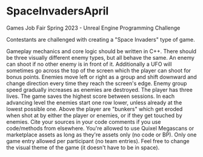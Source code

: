 # SpaceInvadersApril
Games Job Fair Spring 2023 - Unreal Engine Programming Challenge


Contestants are challenged with creating a "Space Invaders" type of game.

Gameplay mechanics and core logic should be written in C++.
There should be three visually different enemy types, but all behave the same.
An enemy can shoot if no other enemy is in front of it.
Additionally a UFO will sometimes go across the top of the screen which the player can shoot for bonus points.
Enemies move left or right as a group and shift downward and change direction every time they reach the screen's edge.
Enemy group speed gradually increases as enemies are destroyed.
The player has three lives.
The game saves the highest score between sessions.
In each advancing level the enemies start one row lower, unless already at the lowest possible one.
Above the player are "bunkers" which get eroded when shot at by either the player or enemies, or if they get touched by enemies.
Cite your sources in your code comments if you use code/methods from elsewhere.
You're allowed to use Quixel Megascans or marketplace assets as long as they're assets only (no code or BP).
Only one game entry allowed per participant (no team entries).
Feel free to change the visual theme of the game (it doesn't have to be in space). 
